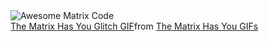 

<img src="https://github.com/MarikIshtar007/MarikIshtar007/raw/master/images/matrix.gif" alt="Awesome Matrix Code" align="center" style="max-width: 100%; display: inline-block;" data-target="animated-image.originalImage">

<div class="tenor-gif-embed" data-postid="22197049" data-share-method="host" data-aspect-ratio="1.6" data-width="100%"><a href="https://tenor.com/view/the-matrix-has-you-the-matrix-glitch-code-system-gif-22197049">The Matrix Has You Glitch GIF</a>from <a href="https://tenor.com/search/the+matrix+has+you-gifs">The Matrix Has You GIFs</a></div> <script type="text/javascript" async src="https://tenor.com/embed.js">

# Hi There! 

![](https://komarev.com/ghpvc/?username=comus4)

## I'm a Student, Budding Developer, and Nutrition/Fitness Enthusiast!!

- 🌱 I’m currently learning more about SwiftUI, ARKit, RealityKit, Reality Composer, MVVM, Core Data, Structured Concurrency.  
- 🌱 2023 Goals: Learn everything I can to be ready to develop for Apple's upcoming Mixed Reality Headset and then AR smart glasses.
- 🌱 Thing I do for fun: Going for runs out in nature.


### Connect with me:


<p align="left" dir="auto">
<a href="https://linkedin.com/in/comus-hardman/" rel="nofollow"><img align="center" src="https://raw.githubusercontent.com/rahuldkjain/github-profile-readme-generator/master/src/images/icons/Social/linked-in-alt.svg" alt= "Comus" height="30" width="40" style="max-width: 100%;"></a>
</p>




### Languages and Tools:

<img align="left" alt="Swift" width="26px" src="https://cdn.jsdelivr.net/gh/devicons/devicon/icons/swift/swift-original.svg" style="padding-right:10px;" />
<img align="left" alt="Git" width="26px" src="https://cdn.jsdelivr.net/gh/devicons/devicon/icons/git/git-original.svg" style="padding-right:10px;" />
<img align="left" alt="GitHub" width="26px" src="https://user-images.githubusercontent.com/3369400/139447912-e0f43f33-6d9f-45f8-be46-2df5bbc91289.png" style="padding-right:10px;" />

